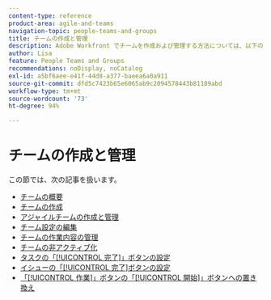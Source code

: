 ```yaml
---
content-type: reference
product-area: agile-and-teams
navigation-topic: people-teams-and-groups
title: チームの作成と管理
description: Adobe Workfront でチームを作成および管理する方法については、以下の記事を参照してください。
author: Lisa
feature: People Teams and Groups
recommendations: noDisplay, noCatalog
exl-id: a5bf6aee-e41f-44d8-a377-baeea6a0a911
source-git-commit: dfd5c7423b65e6065ab9c2094578443b81189abd
workflow-type: tm+mt
source-wordcount: '73'
ht-degree: 94%

---
```


# チームの作成と管理

この節では、次の記事を扱います。

* [チームの概要](../../people-teams-and-groups/create-and-manage-teams/teams-overview.md)
* [チームの作成](../../people-teams-and-groups/create-and-manage-teams/create-a-team.md)
* [アジャイルチームの作成と管理](../../people-teams-and-groups/create-and-manage-teams/create-and-manage-agile-teams.md)
* [チーム設定の編集](../../people-teams-and-groups/create-and-manage-teams/edit-team-settings.md)
* [チームの作業内容の管理](../../people-teams-and-groups/create-and-manage-teams/manage-what-your-team-is-working-on.md)
* [チームの非アクティブ化](../../people-teams-and-groups/create-and-manage-teams/deactivate-a-team.md)
* [タスクの「[!UICONTROL 完了]」ボタンの設定](../../people-teams-and-groups/create-and-manage-teams/configure-the-done-button-for-tasks.md)
* [イシューの「[!UICONTROL 完了]ボタンの設定](../../people-teams-and-groups/create-and-manage-teams/configure-the-done-button-for-issues.md)
* [「[!UICONTROL 作業]」ボタンの「[!UICONTROL 開始]」ボタンへの置き換え](../../people-teams-and-groups/create-and-manage-teams/work-on-it-button-to-start-button.md)
